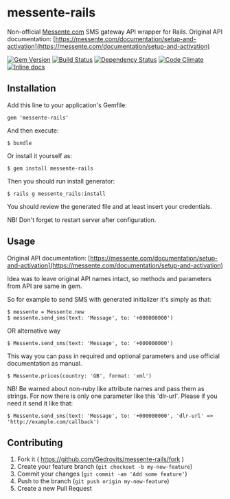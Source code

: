 # messente-rails

Non-official [Messente.com](https://messente.com) SMS gateway API wrapper for Rails.
Original API documentation: [https://messente.com/documentation/setup-and-activation](https://messente.com/documentation/setup-and-activation)

[![Gem Version](https://badge.fury.io/rb/messente-rails.svg)](http://badge.fury.io/rb/messente-rails)
[![Build Status](https://travis-ci.org/Gedrovits/messente-rails.svg)](https://travis-ci.org/Gedrovits/messente-rails)
[![Dependency Status](https://gemnasium.com/Gedrovits/messente-rails.svg)](https://gemnasium.com/Gedrovits/messente-rails)
[![Code Climate](https://codeclimate.com/github/Gedrovits/messente-rails.png)](https://codeclimate.com/github/Gedrovits/messente-rails)
[![Inline docs](http://inch-ci.org/github/Gedrovits/messente-rails.png?branch=master)](http://inch-ci.org/github/Gedrovits/messente-rails)

## Installation

Add this line to your application's Gemfile:

    gem 'messente-rails'

And then execute:

    $ bundle

Or install it yourself as:

    $ gem install messente-rails

Then you should run install generator:

    $ rails g messente_rails:install
    
You should review the generated file and at least insert your credentials.

NB! Don't forget to restart server after configuration.

## Usage

Original API documentation: [https://messente.com/documentation/setup-and-activation](https://messente.com/documentation/setup-and-activation)

Idea was to leave original API names intact, so methods and parameters from API are same in gem.

So for example to send SMS with generated initializer it's simply as that:

    $ messente = Messente.new
    $ messente.send_sms(text: 'Message', to: '+000000000')

OR alternative way

    $ Messente.send_sms(text: 'Message', to: '+000000000')

This way you can pass in required and optional parameters and use official documentation as manual.

    $ Messente.prices(country: 'GB', format: 'xml')
    
NB! Be warned about non-ruby like attribute names and pass them as strings. 
For now there is only one parameter like this 'dlr-url'. Please if you need it send it like that:

    $ Messente.send_sms(text: 'Message', to: '+000000000', 'dlr-url' => 'http://example.com/callback')

## Contributing

1. Fork it ( https://github.com/Gedrovits/messente-rails/fork )
2. Create your feature branch (`git checkout -b my-new-feature`)
3. Commit your changes (`git commit -am 'Add some feature'`)
4. Push to the branch (`git push origin my-new-feature`)
5. Create a new Pull Request
